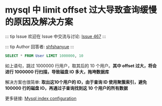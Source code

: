 # mysql 中 limit offset 过大导致查询缓慢的原因及解决方案



::: tip Issue 
 欢迎在 Issue 中交流与讨论: [Issue 467](https://github.com/shfshanyue/Daily-Question/issues/467) 
:::

::: tip Author 
回答者: [shfshanyue](https://github.com/shfshanyue) 
:::

``` sql
SELECT * FROM User LIMIT 1000000, 10
```

如上语句，跳过 1000000 行用户，取其后的 10 个用户。**其中 offset 过大，将会进行 1000000 行扫描，导致磁盘 IO 多大，拖垮数据库**

解决方案也很简单: **取出这10个用户的 ID，由于查询 ID 使用聚簇索引，避免 100000 行的磁盘 IO，再通过子查询找到这 10 个用户的所有数据**

更多链接: [Mysql index configuration](https://stackoverflow.com/questions/1612957/mysql-index-configuration)